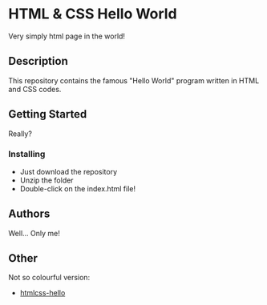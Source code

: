 # HTML & CSS Hello World

Very simply html page in the world!

## Description

This repository contains the famous "Hello World" program written in HTML and CSS codes.

## Getting Started
Really?
### Installing

* Just download the repository
* Unzip the folder
* Double-click on the index.html file!

## Authors

Well... Only me!

## Other

Not so colourful version:
* [htmlcss-hello](https://github.com/vincenzodivita/htmlcss-hello)